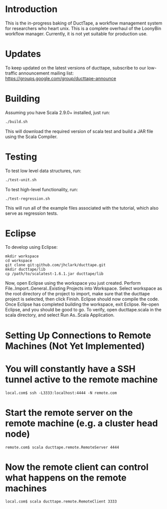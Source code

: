 Introduction
============

This is the in-progress baking of DuctTape, a workflow management system for researchers who heart unix. This is a complete overhaul of the LoonyBin workflow manager. Currently, it is not yet suitable for production use.

Updates
=======

To keep updated on the latest versions of ducttape, subscribe to our low-traffic announcement mailing list: https://groups.google.com/group/ducttape-announce

Building
========

Assuming you have Scala 2.9.0+ installed, just run:

```bash
./build.sh
```

This will download the required version of scala test and build a JAR file using the Scala Compiler.

Testing
=======

To test low level data structures, run:

```bash
./test-unit.sh
```

To test high-level functionality, run:

```
./test-regression.sh
```
This will run all of the example files associated with the tutorial, which also serve as regression tests.


Eclipse
=======

To develop using Eclipse:

```
mkdir workspace
cd workspace
git clone git:github.com/jhclark/ducttape.git
mkdir ducttape/lib
cp /path/to/scalatest-1.6.1.jar ducttape/lib
```

Now, open Eclipse using the workspace you just created.
Perform File..Import..General..Existing Projects into Workspace.
Select workspace as the root directory of the project to import, make sure that the ducttape project is selected, then click Finish.
Eclipse should now compile the code. Once Eclipse has completed building the workspace, exit Eclipse.
Re-open Eclipse, and you should be good to go. To verify, open ducttape.scala in the scala directory, and select Run As..Scala Application.

Setting Up Connections to Remote Machines (Not Yet Implemented)
===============================================================

# You will constantly have a SSH tunnel active to the remote machine
```
local.com$ ssh -L3333:localhost:4444 -N remote.com
```

# Start the remote server on the remote machine (e.g. a cluster head node)
```
remote.com$ scala ducttape.remote.RemoteServer 4444
```

# Now the remote client can control what happens on the remote machines
```
local.com$ scala ducttape.remote.RemoteClient 3333
```
